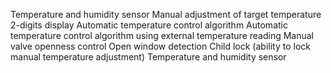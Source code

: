 Temperature and humidity sensor
Manual adjustment of target temperature
2-digits display
Automatic temperature control algorithm
Automatic temperature control algorithm using external temperature reading
Manual valve openness control
Open window detection
Child lock (ability to lock manual temperature adjustment)
Temperature and humidity sensor
